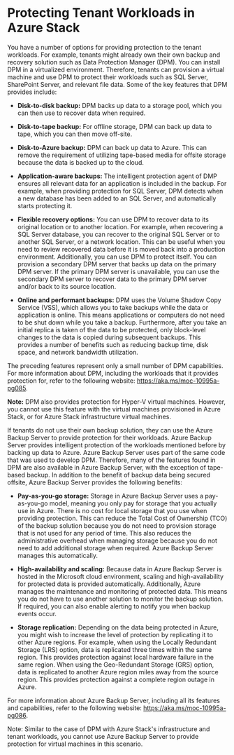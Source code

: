 # Protecting Tenant Workloads in Azure Stack

You have a number of options for providing protection to the tenant workloads. For example, tenants might already own their own backup and recovery solution such as Data Protection Manager (DPM). You can install DPM in a virtualized environment. Therefore, tenants can provision a virtual machine and use DPM to protect their workloads such as SQL Server, SharePoint Server, and relevant file data. Some of the key features that DPM provides include:

- **Disk-to-disk backup:** DPM backs up data to a storage pool, which you can then use to recover data when required.

- **Disk-to-tape backup:** For offline storage, DPM can back up data to tape, which you can then move off-site.

- **Disk-to-Azure backup:** DPM can back up data to Azure. This can remove the requirement of utilizing tape-based media for offsite storage because the data is backed up to the cloud.

- **Application-aware backups:** The intelligent protection agent of DMP ensures all relevant data for an application is included in the backup. For example, when providing protection for SQL Server, DPM detects when a new database has been added to an SQL Server, and automatically starts protecting it.

- **Flexible recovery options:** You can use DPM to recover data to its original location or to another location. For example, when recovering a SQL Server database, you can recover to the original SQL Server or to another SQL Server, or a network location. This can be useful when you need to review recovered data before it is moved back into a production environment. Additionally, you can use DPM to protect itself. You can provision a secondary DPM server that backs up data on the primary DPM server. If the primary DPM server is unavailable, you can use the secondary DPM server to recover data to the primary DPM server and/or back to its source location.

- **Online and performant backups:** DPM uses the Volume Shadow Copy Service (VSS), which allows you to take backups while the data or application is online. This means applications or computers do not need to be shut down while you take a backup. Furthermore, after you take an initial replica is taken of the data to be protected, only block-level changes to the data is copied during subsequent backups. This provides a number of benefits such as reducing backup time, disk space, and network bandwidth utilization.

The preceding features represent only a small number of DPM capabilities. For more information about DPM, including the workloads that it provides protection for, refer to the following website: <https://aka.ms/moc-10995a-pg085>.

**Note:** DPM also provides protection for Hyper-V virtual machines. However, you cannot use this feature with the virtual machines provisioned in Azure Stack, or for Azure Stack infrastructure virtual machines.

If tenants do not use their own backup solution, they can use the Azure Backup Server to provide protection for their workloads. Azure Backup Server provides intelligent protection of the workloads mentioned before by backing up data to Azure. Azure Backup Server uses part of the same code that was used to develop DPM. Therefore, many of the features found in DPM are also available in Azure Backup Server, with the exception of tape-based backup. In addition to the benefit of backup data being secured offsite, Azure Backup Server provides the following benefits:

- **Pay-as-you-go storage:** Storage in Azure Backup Server uses a pay-as-you-go model, meaning you only pay for storage that you actually use in Azure. There is no cost for local storage that you use when providing protection. This can reduce the Total Cost of Ownership (TCO) of the backup solution because you do not need to provision storage that is not used for any period of time. This also reduces the administrative overhead when managing storage because you do not need to add additional storage when required. Azure Backup Server manages this automatically.

- **High-availability and scaling:** Because data in Azure Backup Server is hosted in the Microsoft cloud environment, scaling and high-availability for protected data is provided automatically. Additionally, Azure manages the maintenance and monitoring of protected data. This means you do not have to use another solution to monitor the backup solution. If required, you can also enable alerting to notify you when backup events occur.

- **Storage replication:** Depending on the data being protected in Azure, you might wish to increase the level of protection by replicating it to other Azure regions. For example, when using the Locally Redundant Storage (LRS) option, data is replicated three times within the same region. This provides protection against local hardware failure in the same region. When using the Geo-Redundant Storage (GRS) option, data is replicated to another Azure region miles away from the source region. This provides protection against a complete region outage in Azure.

For more information about Azure Backup Server, including all its features and capabilities, refer to the following website: <https://aka.ms/moc-10995a-pg086>.

Note: Similar to the case of DPM with Azure Stack's infrastructure and tenant workloads, you cannot use Azure Backup Server to provide protection for virtual machines in this scenario.